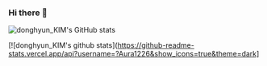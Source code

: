 ### Hi there 👋
![donghyun_KIM's GitHub stats](https://github-readme-stats.vercel.app/api?username=Aura1226&hide=contribs,prs)

[![donghyun_KIM's github stats](https://github-readme-stats.vercel.app/api?username=?Aura1226&show_icons=true&theme=dark]

<!--
**Aura1226/Aura1226** is a ✨ _special_ ✨ repository because its `README.md` (this file) appears on your GitHub profile.

Here are some ideas to get you started:

- 🔭 I’m currently working on ...
- 🌱 I’m currently learning ...
- 👯 I’m looking to collaborate on ...
- 🤔 I’m looking for help with ...
- 💬 Ask me about ...
- 📫 How to reach me: ...
- 😄 Pronouns: ...
- ⚡ Fun fact: ...
-->
